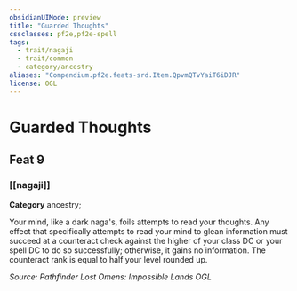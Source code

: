 ```yaml
---
obsidianUIMode: preview
title: "Guarded Thoughts"
cssclasses: pf2e,pf2e-spell
tags:
  - trait/nagaji
  - trait/common
  - category/ancestry
aliases: "Compendium.pf2e.feats-srd.Item.QpvmQTvYaiT6iDJR"
license: OGL
---
```

# Guarded Thoughts
## Feat 9
### [[nagaji]]

**Category** ancestry; 




Your mind, like a dark naga's, foils attempts to read your thoughts. Any effect that specifically attempts to read your mind to glean information must succeed at a counteract check against the higher of your class DC or your spell DC to do so successfully; otherwise, it gains no information. The counteract rank is equal to half your level rounded up.

*Source: Pathfinder Lost Omens: Impossible Lands*
*OGL*
